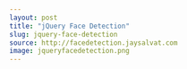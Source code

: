 ```yaml
---
layout: post
title: "jQuery Face Detection"
slug: jquery-face-detection
source: http://facedetection.jaysalvat.com
image: jqueryfacedetection.png
---
```


